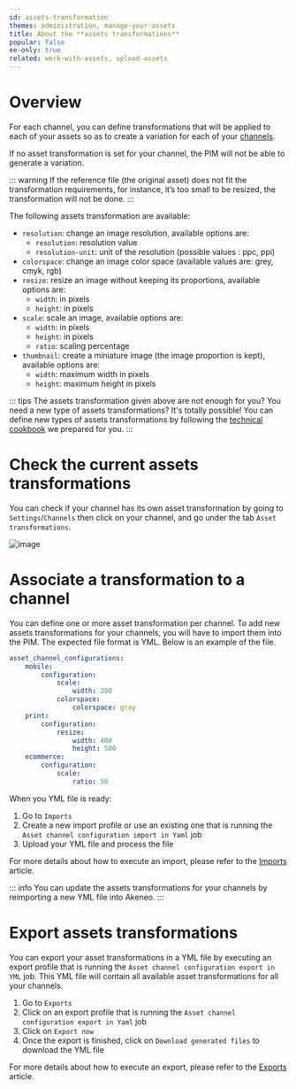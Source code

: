 ```yaml
---
id: assets-transformation
themes: administration, manage-your-assets
title: About the **assets transformations**
popular: false
ee-only: true
related: work-with-assets, upload-assets
---
```


# Overview
For each channel, you can define transformations that will be applied to each of your assets so as to create a variation for each of your [channels](/articles/what-is-a-channel.html).

If no asset transformation is set for your channel, the PIM will not be able to generate a variation.

::: warning
If the reference file (the original asset) does not fit the transformation requirements, for instance, it’s too small to be resized, the transformation will not be done.
:::

The following assets transformation are available:
- `resolution`: change an image resolution, available options are:
    - `resolution`: resolution value
    - `resolution-unit`: unit of the resolution (possible values : ppc, ppi)
- `colorspace`: change an image color space (available values are: grey, cmyk, rgb)
- `resize`: resize an image without keeping its proportions, available options are:
    - `width`: in pixels
    - `height`: in pixels
- `scale`: scale an image, available options are:
    - `width`: in pixels
    - `height`: in pixels
    - `ratio`: scaling percentage
- `thumbnail`: create a miniature image (the image proportion is kept), available options are:
    - `width`: maximum width in pixels
    - `height`: maximum height in pixels

::: tips
The assets transformation given above are not enough for you? You need a new type of assets transformations? It's totally possible! You can define new types of assets transformations by following the [technical cookbook](https://docs.akeneo.com/2.0/manipulate_pim_data/product_asset/add_new_transformation.html) we prepared for you.
:::

# Check the current assets transformations

You can check if your channel has its own asset transformation by going to `Settings`/`Channels` then click on your channel, and go under the tab `Asset transformations`.

![image](../img/Settings_ChannelsAssetsTransformations.png)

# Associate a transformation to a channel

You can define one or more asset transformation per channel.
To add new assets transformations for your channels, you will have to import them into the PIM. The expected file format is YML. Below is an example of the file.

```yml
asset_channel_configurations:
    mobile:
        configuration:
            scale:
                width: 200
            colorspace:
                colorspace: gray
    print:
        configuration:
            resize:
                width: 400
                height: 500
    ecommerce:
        configuration:
            scale:
                ratio: 50
```

When you YML file is ready:
1.  Go to `Imports`
1.  Create a new import profile or use an existing one that is running the `Asset channel configuration import in Yaml` job
1.  Upload your YML file and process the file

For more details about how to execute an import, please refer to the [Imports](/articles/imports.html) article.

::: info
You can update the assets transformations for your channels by reimporting a new YML file into Akeneo.
:::

# Export assets transformations

You can export your asset transformations in a YML file by executing an export profile that is running the `Asset channel configuration export in YML` job. This YML file will contain all available asset transformations for all your channels.  

1.  Go to `Exports`
1.  Click on an export profile that is running the `Asset channel configuration export in Yaml` job
1.  Click on `Export now`
1.  Once the export is finished, click on `Download generated files` to download the YML file

For more details about how to execute an export, please refer to the [Exports](/articles/exports.html) article.
